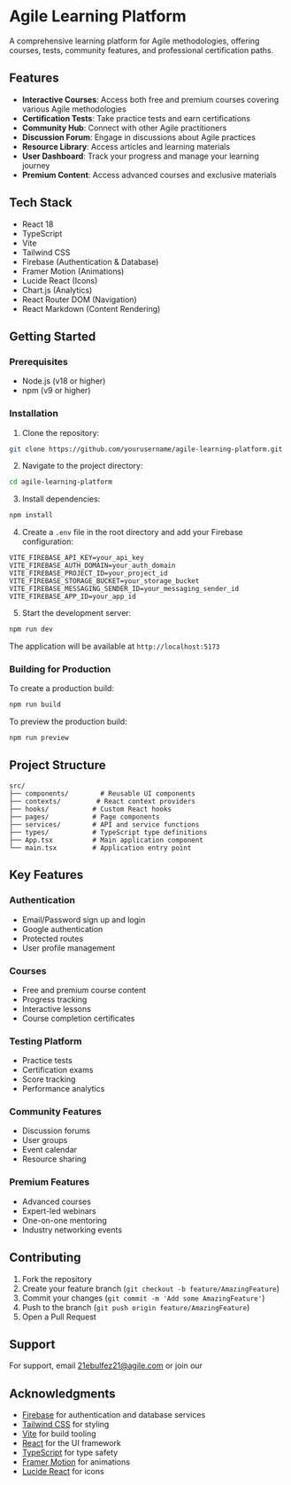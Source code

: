# Agile Learning Platform

A comprehensive learning platform for Agile methodologies, offering courses, tests, community features, and professional certification paths.

## Features

- **Interactive Courses**: Access both free and premium courses covering various Agile methodologies
- **Certification Tests**: Take practice tests and earn certifications
- **Community Hub**: Connect with other Agile practitioners
- **Discussion Forum**: Engage in discussions about Agile practices
- **Resource Library**: Access articles and learning materials
- **User Dashboard**: Track your progress and manage your learning journey
- **Premium Content**: Access advanced courses and exclusive materials

## Tech Stack

- React 18
- TypeScript
- Vite
- Tailwind CSS
- Firebase (Authentication & Database)
- Framer Motion (Animations)
- Lucide React (Icons)
- Chart.js (Analytics)
- React Router DOM (Navigation)
- React Markdown (Content Rendering)

## Getting Started

### Prerequisites

- Node.js (v18 or higher)
- npm (v9 or higher)

### Installation

1. Clone the repository:
```bash
git clone https://github.com/yourusername/agile-learning-platform.git
```

2. Navigate to the project directory:
```bash
cd agile-learning-platform
```

3. Install dependencies:
```bash
npm install
```

4. Create a `.env` file in the root directory and add your Firebase configuration:
```env
VITE_FIREBASE_API_KEY=your_api_key
VITE_FIREBASE_AUTH_DOMAIN=your_auth_domain
VITE_FIREBASE_PROJECT_ID=your_project_id
VITE_FIREBASE_STORAGE_BUCKET=your_storage_bucket
VITE_FIREBASE_MESSAGING_SENDER_ID=your_messaging_sender_id
VITE_FIREBASE_APP_ID=your_app_id
```

5. Start the development server:
```bash
npm run dev
```

The application will be available at `http://localhost:5173`

### Building for Production

To create a production build:

```bash
npm run build
```

To preview the production build:

```bash
npm run preview
```

## Project Structure

```
src/
├── components/        # Reusable UI components
├── contexts/         # React context providers
├── hooks/           # Custom React hooks
├── pages/           # Page components
├── services/        # API and service functions
├── types/           # TypeScript type definitions
├── App.tsx          # Main application component
└── main.tsx         # Application entry point
```

## Key Features

### Authentication
- Email/Password sign up and login
- Google authentication
- Protected routes
- User profile management

### Courses
- Free and premium course content
- Progress tracking
- Interactive lessons
- Course completion certificates

### Testing Platform
- Practice tests
- Certification exams
- Score tracking
- Performance analytics

### Community Features
- Discussion forums
- User groups
- Event calendar
- Resource sharing

### Premium Features
- Advanced courses
- Expert-led webinars
- One-on-one mentoring
- Industry networking events

## Contributing

1. Fork the repository
2. Create your feature branch (`git checkout -b feature/AmazingFeature`)
3. Commit your changes (`git commit -m 'Add some AmazingFeature'`)
4. Push to the branch (`git push origin feature/AmazingFeature`)
5. Open a Pull Request


## Support

For support, email 21ebulfez21@agile.com or join our 

## Acknowledgments

- [Firebase](https://firebase.google.com/) for authentication and database services
- [Tailwind CSS](https://tailwindcss.com/) for styling
- [Vite](https://vitejs.dev/) for build tooling
- [React](https://reactjs.org/) for the UI framework
- [TypeScript](https://www.typescriptlang.org/) for type safety
- [Framer Motion](https://www.framer.com/motion/) for animations
- [Lucide React](https://lucide.dev/) for icons